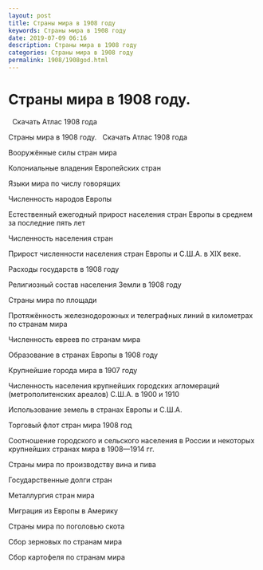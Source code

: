 ```yaml
---
layout: post
title: Страны мира в 1908 году
keywords: Страны мира в 1908 году
date: 2019-07-09 06:16
description: Страны мира в 1908 году 
categories: Страны мира в 1908 году 
permalink: 1908/1908god.html
---
```


# Страны мира в 1908 году. 
  Скачать Атлас 1908 года   


Страны мира в 1908 году. 
  Скачать Атлас 1908 года   


Вооружённые силы стран мира


Колониальные владения Европейских стран
			

Языки мира по числу говорящих


Численность народов Европы
	

Естественный ежегодный прирост населения стран Европы в среднем за последние пять лет
				

Численность населения стран


Прирост численности населения стран Европы и С.Ш.А. в XIX веке.
	

Расходы государств в 1908 году
				

Религиозный состав населения Земли в 1908 году


Страны мира по площади
	

Протяжённость железнодорожных и телеграфных линий в километрах по странам мира
				

Численность евреев по странам мира
				

Образование в странах Европы в 1908 году
					

Крупнейшие города мира в 1907 году
	

Численность населения крупнейших городских агломераций (метрополитенских ареалов) С.Ш.А. в 1900 и 1910
				

Использование земель в странах Европы и С.Ш.А.
			

Торговый флот стран мира 1908 год	
			

Соотношение городского и сельского населения в России и некоторых крупнейших странах мира в 1908—1914 гг.


Страны мира по производству вина и пива


Государственные долги стран


Металлургия стран мира


Миграция из Европы в Америку


Страны мира по поголовью скота


Сбор зерновых по странам мира


Сбор картофеля по странам мира

			
			
